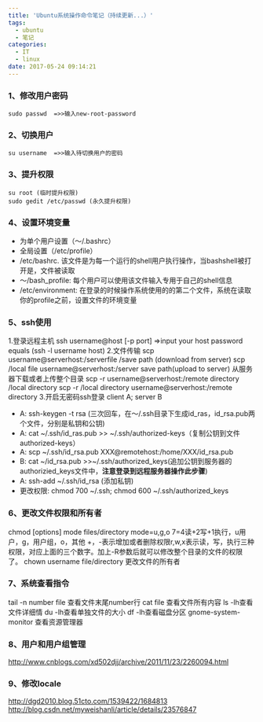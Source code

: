 ```yaml
---
title: 'Ubuntu系统操作命令笔记（持续更新...）'
tags:
  - ubuntu
  - 笔记
categories:
  - IT
  - linux
date: 2017-05-24 09:14:21
---
```


### 1、修改用户密码
```
sudo passwd  =>>输入new-root-password
```
### 2、切换用户
```
su username  =>>输入待切换用户的密码
```
### 3、提升权限
```
su root (临时提升权限)
sudo gedit /etc/passwd (永久提升权限)
```
### 4、设置环境变量

- 为单个用户设置（～/.bashrc）
- 全局设置（/etc/profile）
- /etc/bashrc. 该文件是为每一个运行的shell用户执行操作，当bashshell被打开是，文件被读取
- ～/bash_profile: 每个用户可以使用该文件输入专用于自己的shell信息
- /etc/environment: 在登录的时候操作系统使用的的第二个文件，系统在读取你的profile之前，设置文件的环境变量

### 5、ssh使用
1.登录远程主机
ssh username@host [-p port]  =>input your host password
equals (ssh -l username host)
2.文件传输
scp username@serverhost:/serverfile /save path (download from server)
scp /local file username@serverhost:/server save path(upload to server)
从服务器下载或者上传整个目录
scp -r username@serverhost:/remote directory /local directory
scp -r /local directory username@serverhost:/remote directory
3.开启无密码ssh登录
client A; server B

- A: ssh-keygen -t rsa (三次回车，在～/.ssh目录下生成id_ras，id_rsa.pub两个文件，分别是私钥和公钥)
- A: cat ~/.ssh/id_ras.pub >> ~/.ssh/authorized-keys（复制公钥到文件authorized-keys）
- A: scp ~/.ssh/id_rsa.pub XXX@remotehost:/home/XXX/id_rsa.pub
- B: cat ~/id_rsa.pub >>~/.ssh/authorized_keys(追加公钥到服务器的authorizied_keys文件中，**注意登录到远程服务器操作此步骤**)
- A: ssh-add  ~/.ssh/id_rsa (添加私钥)
- 更改权限: chmod 700 ~/.ssh; chmod 600 ~/.ssh/authorized_keys

### 6、更改文件权限和所有者
chmod [options] mode files/directory
mode=u,g,o 7=4读+2写+1执行，u用户，g，用户组，o，其他
+，-表示增加或者删除权限r,w,x表示读，写，执行三种权限，对应上面的三个数字。加上-R参数后就可以修改整个目录的文件的权限了。
chown username file/directory 更改文件的所有者

### 7、系统查看指令
tail -n number file 查看文件末尾number行
cat file 查看文件所有内容
ls -lh查看文件详细情
du -lh查看单独文件的大小
df -lh查看磁盘分区
gnome-system-monitor 查看资源管理器

### 8、用户和用户组管理
http://www.cnblogs.com/xd502djj/archive/2011/11/23/2260094.html

### 9、修改locale
http://dgd2010.blog.51cto.com/1539422/1684813
http://blog.csdn.net/myweishanli/article/details/23576847

